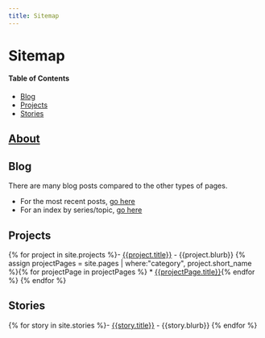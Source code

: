 ```yaml
---
title: Sitemap
---
```

# Sitemap

#### Table of Contents
* [Blog](#blog)
* [Projects](#projects)
* [Stories](#stories)

## [About](/about.html)

## Blog
There are many blog posts compared to the other types of pages.
- For the most recent posts, [go here](/blog.html)
- For an index by series/topic, [go here](/blog_guide.html)

## Projects
{% for project in site.projects %}- [{{project.title}}]({{project.url}}) - {{project.blurb}}
{% assign projectPages = site.pages | where:"category", project.short_name %}{% for projectPage in projectPages %}
	* [{{projectPage.title}}]({{projectPage.url}}){% endfor %}
{% endfor %}

## Stories
{% for story in site.stories %}- [{{story.title}}]({{story.url}}) - {{story.blurb}}
{% endfor %}
